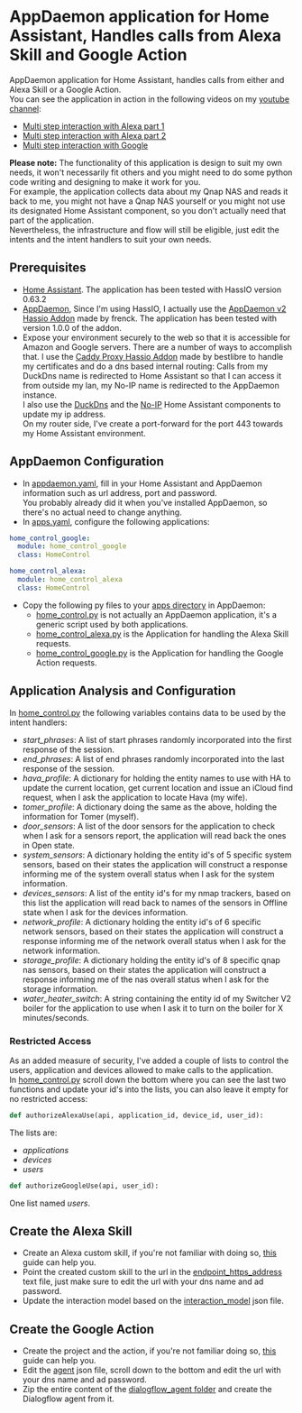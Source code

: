 # AppDaemon application for Home Assistant, Handles calls from Alexa Skill and Google Action
AppDaemon application for Home Assistant, handles calls from either and Alexa Skill or a Google Action.</br>
You can see the application in action in the following videos on my [youtube channel](https://www.youtube.com/channel/UCH9z4dabjTo-pRqM3_i5RTg?view_as=subscriber):
- [Multi step interaction with Alexa part 1](https://www.youtube.com/watch?v=g7Zq0ZpjCU0)
- [Multi step interaction with Alexa part 2](https://www.youtube.com/watch?v=1pNSTCa0X_k)
- [Multi step interaction with Google](https://www.youtube.com/watch?v=ucb5h4LkcNk&)

**Please note:** The functionality of this application is design to suit my own needs, it won't necessarily fit others and you might need to do some python code writing and designing to make it work for you.</br>
For example, the application collects data about my Qnap NAS and reads it back to me, you might not have a Qnap NAS yourself or you might not use its designated Home Assistant component, so you don't actually need that part of the application.</br>
Nevertheless, the infrastructure and flow will still be eligible, just edit the intents and the intent handlers to suit your own needs.</br>

## Prerequisites
- [Home Assistant](https://home-assistant.io/). The application has been tested with HassIO version 0.63.2
- [AppDaemon](http://appdaemon.readthedocs.io/en/stable/index.html), Since I'm using HassIO, I actually use the [AppDaemon v2 Hassio Addon](https://github.com/hassio-addons/addon-appdaemon) made by frenck. The application has been tested with version 1.0.0 of the addon.
- Expose your environment securely to the web so that it is accessible for Amazon and Google servers. There are a number of ways to accomplish that. I use the [Caddy Proxy Hassio Addon](https://github.com/bestlibre/hassio-addons/tree/master/caddy_proxy) made by bestlibre to handle my certificates and do a dns based internal routing: Calls from my DuckDns name is redirected to Home Assistant so that I can access it from outside my lan, my No-IP name is redirected to the AppDaemon instance.</br>
I also use the [DuckDns](https://home-assistant.io/components/duckdns/) and the [No-IP](https://home-assistant.io/components/no_ip/) Home Assistant components to update my ip address.</br>
On my router side, I've create a port-forward for the port 443 towards my Home Assistant environment.</br>

## AppDaemon Configuration
- In [appdaemon.yaml](/appdaemon.yaml), fill in your Home Assistant and AppDaemon information such as url address, port and password.</br>
  You probably already did it when you've installed AppDaemon, so there's no actual need to change anything.
- In [apps.yaml](/apps.yaml), configure the following applications:
```yaml
home_control_google:
  module: home_control_google
  class: HomeControl

home_control_alexa:
  module: home_control_alexa
  class: HomeControl
```
- Copy the following py files to your [apps directory](/apps) in AppDaemon:
  - [home_control.py](/apps/home_control.py) is not actually an AppDaemon application, it's a generic script used by both applications.
  - [home_control_alexa.py](/apps/home_control_alexa.py) is the Application for handling the Alexa Skill requests.
  - [home_control_google.py](/apps/home_control_google.py) is the Application for handling the Google Action requests.

## Application Analysis and Configuration
In [home_control.py](/apps/home_control.py) the following variables contains data to be used by the intent handlers:
- *start_phrases*: A list of start phrases randomly incorporated into the first response of the session.
- *end_phrases*: A list of end phrases randomly incorporated into the last response of the session.
- *hava_profile*: A dictionary for holding the entity names to use with HA to update the current location, get current location and issue an iCloud find request, when I ask the application to locate Hava (my wife).
- *tomer_profile*: A dictionary doing the same as the above, holding the information for Tomer (myself).
- *door_sensors*: A list of the door sensors for the application to check when I ask for a sensors report, the application will read back the ones in Open state.
- *system_sensors*: A dictionary holding the entity id's of 5 specific system sensors, based on their states the application will construct a response informing me of the system overall status when I ask for the system information.
- *devices_sensors*: A list of the entity id's for my nmap trackers, based on this list the application will read back to names of the sensors in Offline state when I ask for the devices information.
- *network_profile*: A dictionary holding the entity id's of 6 specific network sensors, based on their states the application will construct a response informing me of the network overall status when I ask for the network information.
- *storage_profile*: A dictionary holding the entity id's of 8 specific qnap nas sensors, based on their states the application will construct a response informing me of the nas overall status when I ask for the storage information.
- *water_heater_switch*: A string containing the entity id of my Switcher V2 boiler for the application to use when I ask it to turn on the boiler for X minutes/seconds.

### Restricted Access
As an added measure of security, I've added a couple of lists to control the users, application and devices allowed to make calls to the application.</br>
In [home_control.py](/apps/home_control.py) scroll down the bottom where you can see the last two functions and update your id's into the lists, you can also leave it empty for no restricted access:</br>
```python
def authorizeAlexaUse(api, application_id, device_id, user_id):
```
The lists are:
- *applications*
- *devices*
- *users*
```python
def authorizeGoogleUse(api, user_id):
```
One list named *users*.</br>

## Create the Alexa Skill
- Create an Alexa custom skill, if you're not familiar with doing so, [this](https://developer.amazon.com/docs/custom-skills/steps-to-build-a-custom-skill.html) guide can help you.
- Point the created custom skill to the url in the [endpoint_https_address](/config_alexa_skill/endpoint_https_address.txt) text file, just make sure to edit the url with your dns name and ad password.
- Update the interaction model based on the [interaction_model](/config_alexa_skill/interaction_model.json) json file.</br>

## Create the Google Action
- Create the project and the action, if you're not familiar doing so, [this](https://developers.google.com/actions/dialogflow/first-app) guide can help you.
- Edit the [agent](/config_google_action/dialogflow_agent/agent.json) json file, scroll down to the bottom and edit the url with your dns name and ad password.
- Zip the entire content of the [dialogflow_agent folder](/config_google_action/dialogflow_agent) and create the Dialogflow agent from it.
